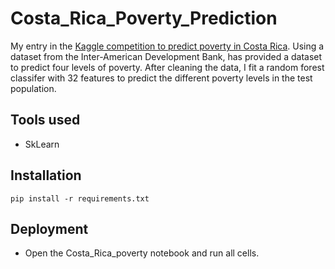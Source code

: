 # Costa_Rica_Poverty_Prediction

My entry in the [Kaggle competition to predict poverty in Costa Rica](https://www.kaggle.com/c/costa-rican-household-poverty-prediction). Using a dataset from the Inter-American Development Bank, has provided a dataset to predict four levels of poverty. After cleaning the data, I fit a random forest classifer with 32 features to predict the different poverty levels in the test population.

## Tools used

* SkLearn

## Installation

``` pip install -r requirements.txt ```

## Deployment

* Open the Costa_Rica_poverty notebook and run all cells.